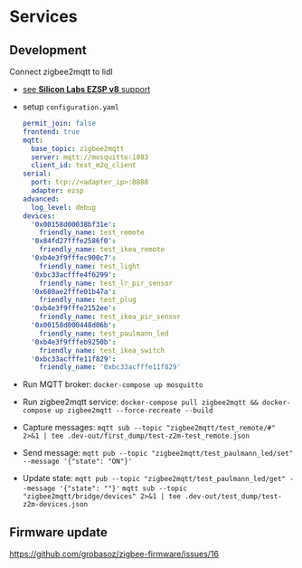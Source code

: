 # Services

## Development

Connect zigbee2mqtt to lidl

- [see **Silicon Labs EZSP v8** support](https://www.zigbee2mqtt.io/guide/adapters/#not-recommended)
- setup `configuration.yaml`

  ```yaml
  permit_join: false
  frontend: true
  mqtt:
    base_topic: zigbee2mqtt
    server: mqtt://mosquitto:1883
    client_id: test_m2q_client
  serial:
    port: tcp://<adapter_ip>:8888
    adapter: ezsp
  advanced:
    log_level: debug
  devices:
    '0x00158d00038bf31e':
      friendly_name: test_remote
    '0x84fd27fffe2586f0':
      friendly_name: test_ikea_remote
    '0xb4e3f9fffec900c7':
      friendly_name: test_light
    '0xbc33acfffe4f6299':
      friendly_name: test_lr_pir_sensor
    '0x680ae2fffe01b47a':
      friendly_name: test_plug
    '0xb4e3f9fffe2152ee':
      friendly_name: test_ikea_pir_sensor
    '0x00158d000448d06b':
      friendly_name: test_paulmann_led
    '0xb4e3f9fffeb9250b':
      friendly_name: test_ikea_switch
    '0xbc33acfffe11f829':
      friendly_name: '0xbc33acfffe11f829'
  ```

- Run MQTT broker: `docker-compose up mosquitto`
- Run zigbee2mqtt service: `docker-compose pull zigbee2mqtt && docker-compose up zigbee2mqtt --force-recreate --build`
- Capture messages: `mqtt sub --topic "zigbee2mqtt/test_remote/#" 2>&1 | tee .dev-out/first_dump/test-z2m-test_remote.json`
- Send message: `mqtt pub --topic "zigbee2mqtt/test_paulmann_led/set" --message '{"state": "ON"}'`
- Update state: `mqtt pub --topic "zigbee2mqtt/test_paulmann_led/get" --message '{"state": ""}'`
`mqtt sub --topic "zigbee2mqtt/bridge/devices" 2>&1 | tee .dev-out/test_dump/test-z2m-devices.json`

## Firmware update

https://github.com/grobasoz/zigbee-firmware/issues/16